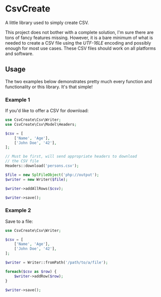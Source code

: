 # CsvCreate

A little library used to simply create CSV.

This project does not bother with a complete solution, I'm sure there are tons of fancy
features missing. However, it is a bare minimum of what is needed to create a CSV file using
the *UTF-16LE* encoding and possibly enough for most use cases. These CSV files should
work on all platforms and software.

## Usage

The two examples below demonstrates pretty much every function and functionality
or this library. It's that simple!

### Example 1

If you'd like to offer a CSV for download:

```php
use CsvCreate\Csv\Writer;
use CsvCreate\Csv\Model\Headers;

$csv = [
	['Name', 'Age'],
	['John Doe', '42'],
];

// Must be first, will send appropriate headers to download
// the CSV file
Headers::download('persons.csv');

$file = new SplFileObject('php://output');
$writer = new Writer($file);

$writer->addAllRows($csv);

$writer->save();
```

### Example 2

Save to a file:

```php
use CsvCreate\Csv\Writer;

$csv = [
	['Name', 'Age'],
	['John Doe', '42'],
];

$writer = Writer::fromPath('/path/to/a/file');

foreach($csv as $row) {
	$writer->addRow($row);
}

$writer->save();
```
